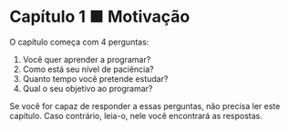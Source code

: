 # Capítulo 1 ■ Motivação

O capítulo começa com 4 perguntas:

1. Você quer aprender a programar?
2. Como está seu nível de paciência?
3. Quanto tempo você pretende estudar?
4. Qual o seu objetivo ao programar?

Se você for capaz de responder a essas perguntas, não precisa ler este capítulo. Caso contrário, leia-o, nele você encontrará as respostas.
